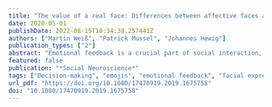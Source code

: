 ```yaml
---
title: "The value of a real face: Differences between affective faces and emojis in neural processing and their social influence on decision-making"
date: 2020-05-01
publishDate: 2022-08-15T10:34:38.257441Z
authors: ["Martin Weiß", "Patrick Mussel", "Johannes Hewig"]
publication_types: ["2"]
abstract: "Emotional feedback is a crucial part of social interaction, since it may indicate motivations, intentions, and thus, the future behavior of interaction partners. Nowadays, social interaction has been enriched by artificial emotional feedback provided by emojis, which are the means of transporting emotions in mobile messengers. In this study, we examined the influence of emotional feedback by emojis compared to real faces on decision-making and neural processing. We modified the ultimatum game by including proposers represented both by emojis and human faces who reacted specifically toward acceptance or rejection of an offer. We show that proposers who reward acceptance with a smile cause the highest acceptance rates. Interestingly, acceptance rates did not differ between proposers represented by humans compared to emojis. Regarding electrophysiology, emojis evoked more negative N170 and N2 brain potentials compared to human faces both during a mere presentation and as feedback stimuli. Proposers that showed emotional facial expressions evoked larger N170 amplitudes as compared to neutral expressions. Especially the proposers represented by emojis evoked larger P3 amplitudes as feedback stimuli compared to human facial expressions. The comparison of emoji proposers with real-face proposers provides new insight into how relevant social cues influence behavior and its neural underpinnings."
featured: false
publication: "*Social Neuroscience*"
tags: ["Decision-making", "emojis", "emotional feedback", "facial expression", "ultimatum game"]
url_pdf: "https://doi.org/10.1080/17470919.2019.1675758"
doi: "10.1080/17470919.2019.1675758"
---
```


